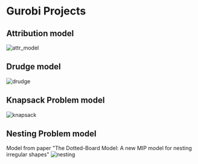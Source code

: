 # Gurobi Projects

## Attribution model
![attr_model](https://user-images.githubusercontent.com/45375544/66015528-49c89980-e4a9-11e9-9762-b9cda323962a.png)

## Drudge model
![drudge](https://user-images.githubusercontent.com/45375544/66015840-8c3ea600-e4aa-11e9-8cf6-b7ad03ed13b1.png)

## Knapsack Problem model
![knapsack](https://user-images.githubusercontent.com/45375544/66015910-d162d800-e4aa-11e9-8902-7eb12321b1ef.png)

## Nesting Problem model
Model from paper "The Dotted-Board Model: A new MIP model for nesting
irregular shapes"
![nesting](https://user-images.githubusercontent.com/45375544/66015841-8c3ea600-e4aa-11e9-8c09-7e19cca94110.png)
